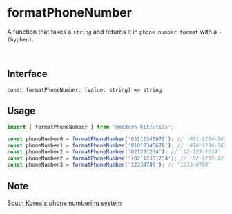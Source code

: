 # formatPhoneNumber

A function that takes a `string` and returns it in `phone number format` with a `-(hyphen)`.

<br />

## Interface
```tsx
const formatPhoneNumber: (value: string) => string
```

## Usage
```ts
import { formatPhoneNumber } from '@modern-kit/utils';

const phoneNumber0 = formatPhoneNumber('03112345678'); // '031-1234-5678'
const phoneNumber1 = formatPhoneNumber('01012345678'); // '010-1234-5678'
const phoneNumber2 = formatPhoneNumber('021231234'); // '02-123-1234'
const phoneNumber2 = formatPhoneNumber('(02)12351234'); // '02-1235-1234'
const phoneNumber3 = formatPhoneNumber('12334788'); // '1233-4788'
```

## Note
[South Korea's phone numbering system](https://en.wikipedia.org/wiki/Telephone_numbers_in_South_Korea)